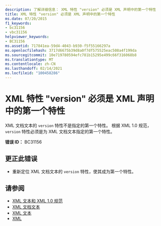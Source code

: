 ```yaml
---
description: 了解详细信息： XML 特性 "version" 必须是 XML 声明中的第一个特性
title: XML 特性 "version" 必须是 XML 声明中的第一个特性
ms.date: 07/20/2015
f1_keywords:
- bc31156
- vbc31156
helpviewer_keywords:
- BC31156
ms.assetid: 717841ea-59d4-4043-b930-f5f55166297a
ms.openlocfilehash: 3717d6675b39d8a0f7df575525eac508a4f199da
ms.sourcegitcommit: 10e719780594efc781b15295e499c66f316068b8
ms.translationtype: MT
ms.contentlocale: zh-CN
ms.lasthandoff: 02/14/2021
ms.locfileid: "100458286"
---
```

# <a name="xml-attribute-version-must-be-the-first-attribute-in-xml-declaration"></a>XML 特性 "version" 必须是 XML 声明中的第一个特性

XML 文档文本的 `version` 特性不是指定的第一个特性。 根据 XML 1.0 规范， `version` 特性必须是为 XML 文档文本指定的第一个特性。  
  
 **错误 ID：** BC31156  
  
## <a name="to-correct-this-error"></a>更正此错误  
  
- 重新定位 XML 文档文本的 `version` 特性，使其成为第一个特性。  
  
## <a name="see-also"></a>请参阅

- [XML 文本和 XML 1.0 规范](../programming-guide/language-features/xml/xml-literals-and-the-xml-1-0-specification.md)
- [XML 文档文本](../language-reference/xml-literals/xml-document-literal.md)
- [XML 文本](../language-reference/xml-literals/index.md)
- [XML](../programming-guide/language-features/xml/index.md)
